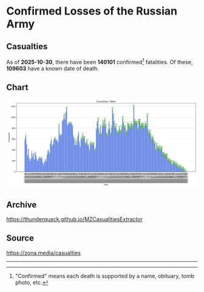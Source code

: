 
# Confirmed Losses of the Russian Army

## Casualties

As of **2025-10-30**, there have been **140101** confirmed[^1] fatalities.
Of these, **109603** have a known date of death.

## Chart

![7-Day Intervals Bar Chart](./docs/7days.svg)

## Archive

https://thunderquack.github.io/MZCasualitiesExtractor

## Source

https://zona.media/casualties

---

[^1]: "Confirmed" means each death is supported by a name, obituary, tomb photo, etc.

